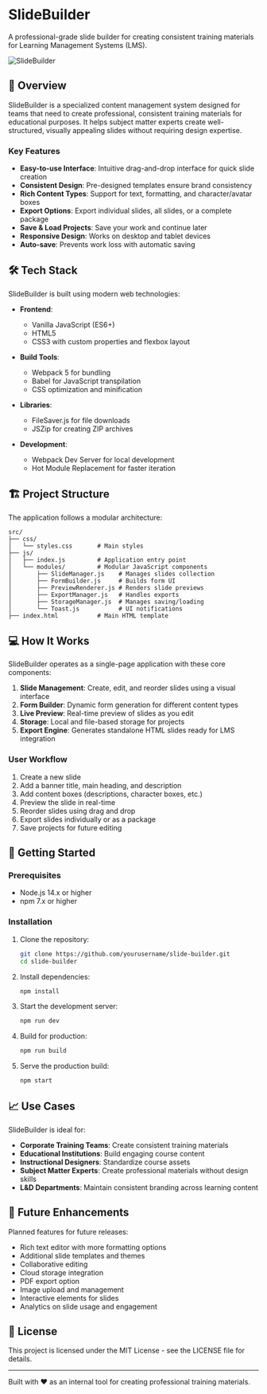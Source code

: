 # SlideBuilder

A professional-grade slide builder for creating consistent training materials for Learning Management Systems (LMS).

![SlideBuilder](https://via.placeholder.com/1200x600/f0f0f0/42b4ac?text=SlideBuilder)

## 🚀 Overview

SlideBuilder is a specialized content management system designed for teams that need to create professional, consistent training materials for educational purposes. It helps subject matter experts create well-structured, visually appealing slides without requiring design expertise.

### Key Features

- **Easy-to-use Interface**: Intuitive drag-and-drop interface for quick slide creation
- **Consistent Design**: Pre-designed templates ensure brand consistency
- **Rich Content Types**: Support for text, formatting, and character/avatar boxes
- **Export Options**: Export individual slides, all slides, or a complete package
- **Save & Load Projects**: Save your work and continue later
- **Responsive Design**: Works on desktop and tablet devices
- **Auto-save**: Prevents work loss with automatic saving

## 🛠️ Tech Stack

SlideBuilder is built using modern web technologies:

- **Frontend**: 
  - Vanilla JavaScript (ES6+)
  - HTML5
  - CSS3 with custom properties and flexbox layout

- **Build Tools**:
  - Webpack 5 for bundling
  - Babel for JavaScript transpilation
  - CSS optimization and minification

- **Libraries**:
  - FileSaver.js for file downloads
  - JSZip for creating ZIP archives

- **Development**:
  - Webpack Dev Server for local development
  - Hot Module Replacement for faster iteration

## 🏗️ Project Structure

The application follows a modular architecture:

```
src/
├── css/
│   └── styles.css       # Main styles
├── js/
│   ├── index.js         # Application entry point
│   └── modules/         # Modular JavaScript components
│       ├── SlideManager.js    # Manages slides collection
│       ├── FormBuilder.js     # Builds form UI
│       ├── PreviewRenderer.js # Renders slide previews
│       ├── ExportManager.js   # Handles exports
│       ├── StorageManager.js  # Manages saving/loading
│       └── Toast.js           # UI notifications
├── index.html           # Main HTML template
```

## 💻 How It Works

SlideBuilder operates as a single-page application with these core components:

1. **Slide Management**: Create, edit, and reorder slides using a visual interface
2. **Form Builder**: Dynamic form generation for different content types
3. **Live Preview**: Real-time preview of slides as you edit
4. **Storage**: Local and file-based storage for projects
5. **Export Engine**: Generates standalone HTML slides ready for LMS integration

### User Workflow

1. Create a new slide
2. Add a banner title, main heading, and description
3. Add content boxes (descriptions, character boxes, etc.)
4. Preview the slide in real-time
5. Reorder slides using drag and drop
6. Export slides individually or as a package
7. Save projects for future editing

## 🚀 Getting Started

### Prerequisites

- Node.js 14.x or higher
- npm 7.x or higher

### Installation

1. Clone the repository:
   ```bash
   git clone https://github.com/yourusername/slide-builder.git
   cd slide-builder
   ```

2. Install dependencies:
   ```bash
   npm install
   ```

3. Start the development server:
   ```bash
   npm run dev
   ```

4. Build for production:
   ```bash
   npm run build
   ```

5. Serve the production build:
   ```bash
   npm start
   ```

## 📈 Use Cases

SlideBuilder is ideal for:

- **Corporate Training Teams**: Create consistent training materials
- **Educational Institutions**: Build engaging course content
- **Instructional Designers**: Standardize course assets
- **Subject Matter Experts**: Create professional materials without design skills
- **L&D Departments**: Maintain consistent branding across learning content

## 🌟 Future Enhancements

Planned features for future releases:

- Rich text editor with more formatting options
- Additional slide templates and themes
- Collaborative editing
- Cloud storage integration
- PDF export option
- Image upload and management
- Interactive elements for slides
- Analytics on slide usage and engagement

## 📄 License

This project is licensed under the MIT License - see the LICENSE file for details.

---

Built with ❤️ as an internal tool for creating professional training materials.